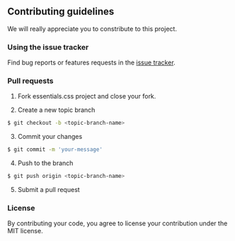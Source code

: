 

## Contributing guidelines

<p>We will really appreciate you to constribute to this project.</p>


### Using the issue tracker

<p>Find bug reports or features requests in the <a href="https://github.com/svichas/tabed/issues">issue tracker</a>.</p>


### Pull requests


1. Fork essentials.css project and close your fork.

2. Create a new topic branch

```sh
$ git checkout -b <topic-branch-name>
```

3. Commit your changes

```sh
$ git commit -m 'your-message'
```

4. Push to the branch
```sh
$ git push origin <topic-branch-name>
```

5. Submit a pull request

### License

<p>By contributing your code, you agree to license your contribution under the MIT license.</p>
